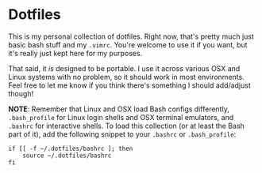 # Dotfiles

This is my personal collection of dotfiles. Right now, that's pretty much just basic bash stuff and my `.vimrc`. You're welcome to use it if you want, but it's really just kept here for my purposes.

That said, it _is_ designed to be portable. I use it across various OSX and Linux systems with no problem, so it should work in most environments. Feel free to let me know if you think there's something I should add/adjust though!

**NOTE**: Remember that Linux and OSX load Bash configs differently, `.bash_profile` for Linux login shells and OSX terminal emulators, and `.bashrc` for interactive shells. To load this collection (or at least the Bash part of it), add the following snippet to your `.bashrc` or `.bash_profile`:

```
if [[ -f ~/.dotfiles/bashrc ]; then
	source ~/.dotfiles/bashrc
fi
```
